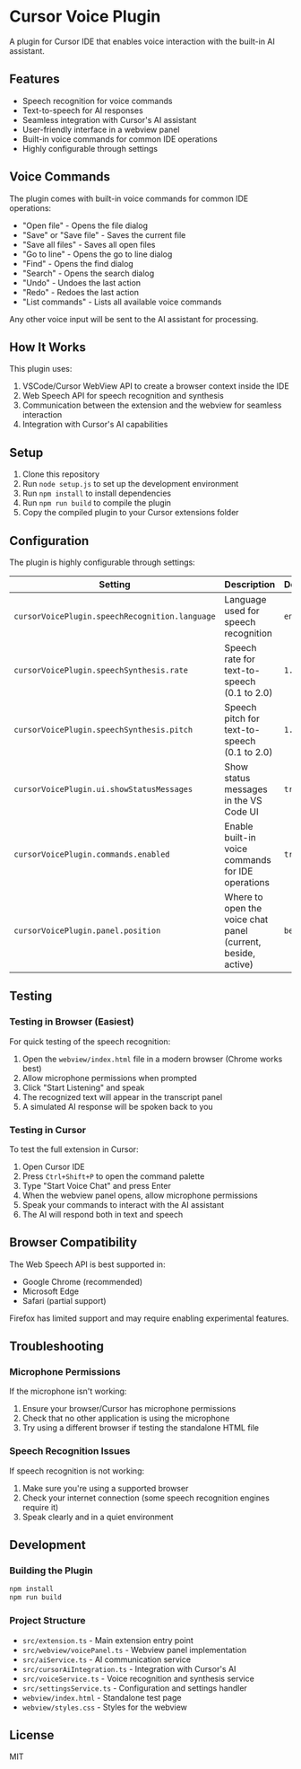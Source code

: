 # Cursor Voice Plugin

A plugin for Cursor IDE that enables voice interaction with the built-in AI assistant.

## Features

- Speech recognition for voice commands
- Text-to-speech for AI responses
- Seamless integration with Cursor's AI assistant
- User-friendly interface in a webview panel
- Built-in voice commands for common IDE operations
- Highly configurable through settings

## Voice Commands

The plugin comes with built-in voice commands for common IDE operations:

- "Open file" - Opens the file dialog
- "Save" or "Save file" - Saves the current file
- "Save all files" - Saves all open files
- "Go to line" - Opens the go to line dialog
- "Find" - Opens the find dialog
- "Search" - Opens the search dialog
- "Undo" - Undoes the last action
- "Redo" - Redoes the last action
- "List commands" - Lists all available voice commands

Any other voice input will be sent to the AI assistant for processing.

## How It Works

This plugin uses:
1. VSCode/Cursor WebView API to create a browser context inside the IDE
2. Web Speech API for speech recognition and synthesis
3. Communication between the extension and the webview for seamless interaction
4. Integration with Cursor's AI capabilities

## Setup

1. Clone this repository
2. Run `node setup.js` to set up the development environment
3. Run `npm install` to install dependencies
4. Run `npm run build` to compile the plugin
5. Copy the compiled plugin to your Cursor extensions folder

## Configuration

The plugin is highly configurable through settings:

| Setting | Description | Default |
|---------|-------------|---------|
| `cursorVoicePlugin.speechRecognition.language` | Language used for speech recognition | `en-US` |
| `cursorVoicePlugin.speechSynthesis.rate` | Speech rate for text-to-speech (0.1 to 2.0) | `1.0` |
| `cursorVoicePlugin.speechSynthesis.pitch` | Speech pitch for text-to-speech (0.1 to 2.0) | `1.0` |
| `cursorVoicePlugin.ui.showStatusMessages` | Show status messages in the VS Code UI | `true` |
| `cursorVoicePlugin.commands.enabled` | Enable built-in voice commands for IDE operations | `true` |
| `cursorVoicePlugin.panel.position` | Where to open the voice chat panel (current, beside, active) | `beside` |

## Testing

### Testing in Browser (Easiest)

For quick testing of the speech recognition:

1. Open the `webview/index.html` file in a modern browser (Chrome works best)
2. Allow microphone permissions when prompted
3. Click "Start Listening" and speak
4. The recognized text will appear in the transcript panel
5. A simulated AI response will be spoken back to you

### Testing in Cursor

To test the full extension in Cursor:

1. Open Cursor IDE
2. Press `Ctrl+Shift+P` to open the command palette
3. Type "Start Voice Chat" and press Enter
4. When the webview panel opens, allow microphone permissions
5. Speak your commands to interact with the AI assistant
6. The AI will respond both in text and speech

## Browser Compatibility

The Web Speech API is best supported in:
- Google Chrome (recommended)
- Microsoft Edge
- Safari (partial support)

Firefox has limited support and may require enabling experimental features.

## Troubleshooting

### Microphone Permissions

If the microphone isn't working:

1. Ensure your browser/Cursor has microphone permissions
2. Check that no other application is using the microphone
3. Try using a different browser if testing the standalone HTML file

### Speech Recognition Issues

If speech recognition is not working:

1. Make sure you're using a supported browser
2. Check your internet connection (some speech recognition engines require it)
3. Speak clearly and in a quiet environment

## Development

### Building the Plugin

```bash
npm install
npm run build
```

### Project Structure

- `src/extension.ts` - Main extension entry point
- `src/webview/voicePanel.ts` - Webview panel implementation
- `src/aiService.ts` - AI communication service
- `src/cursorAiIntegration.ts` - Integration with Cursor's AI
- `src/voiceService.ts` - Voice recognition and synthesis service
- `src/settingsService.ts` - Configuration and settings handler
- `webview/index.html` - Standalone test page
- `webview/styles.css` - Styles for the webview

## License

MIT 